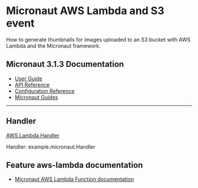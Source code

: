 # Micronaut AWS Lambda and S3 event

How to generate thumbnails for images uploaded to an S3 bucket with AWS Lambda and the Micronaut framework.

## Micronaut 3.1.3 Documentation

- [User Guide](https://docs.micronaut.io/3.1.3/guide/index.html)
- [API Reference](https://docs.micronaut.io/3.1.3/api/index.html)
- [Configuration Reference](https://docs.micronaut.io/3.1.3/guide/configurationreference.html)
- [Micronaut Guides](https://guides.micronaut.io/index.html)

---

## Handler

[AWS Lambda Handler](https://docs.aws.amazon.com/lambda/latest/dg/java-handler.html)

Handler: example.micronaut.Handler

## Feature aws-lambda documentation

- [Micronaut AWS Lambda Function documentation](https://micronaut-projects.github.io/micronaut-aws/latest/guide/index.html#lambda)
